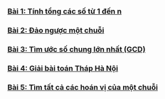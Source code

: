 ### [Bài 1: Tính tổng các số từ 1 đến n](/lesson/B10/Task1/bai1.java)
### [Bài 2: Đảo ngược một chuỗi](/lesson/B10/Task1/bai2.java)
### [Bài 3: Tìm ước số chung lớn nhất (GCD)](/lesson/B10/Task1/bai3.java)
### [Bài 4: Giải bài toán Tháp Hà Nội](/lesson/B10/Task1/bai4.java)
### [Bài 5: Tìm tất cả các hoán vị của một chuỗi](/lesson/B10/Task1/bai5.java)